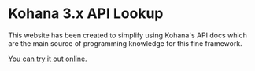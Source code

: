 Kohana 3.x API Lookup
=====================
This website has been created to simplify using Kohana's API docs which are the main source of programming knowledge for this fine framework.

[You can try it out online.](http://a.nerdblog.pl/kohana-api)
